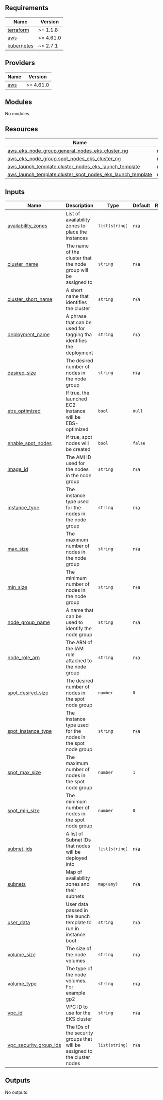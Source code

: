 <!-- BEGIN_TF_DOCS -->
## Requirements

| Name | Version |
|------|---------|
| <a name="requirement_terraform"></a> [terraform](#requirement\_terraform) | >= 1.1.8 |
| <a name="requirement_aws"></a> [aws](#requirement\_aws) | >= 4.61.0 |
| <a name="requirement_kubernetes"></a> [kubernetes](#requirement\_kubernetes) | ~> 2.7.1 |

## Providers

| Name | Version |
|------|---------|
| <a name="provider_aws"></a> [aws](#provider\_aws) | >= 4.61.0 |

## Modules

No modules.

## Resources

| Name | Type |
|------|------|
| [aws_eks_node_group.general_nodes_eks_cluster_ng](https://registry.terraform.io/providers/hashicorp/aws/latest/docs/resources/eks_node_group) | resource |
| [aws_eks_node_group.spot_nodes_eks_cluster_ng](https://registry.terraform.io/providers/hashicorp/aws/latest/docs/resources/eks_node_group) | resource |
| [aws_launch_template.cluster_nodes_eks_launch_template](https://registry.terraform.io/providers/hashicorp/aws/latest/docs/resources/launch_template) | resource |
| [aws_launch_template.cluster_spot_nodes_eks_launch_template](https://registry.terraform.io/providers/hashicorp/aws/latest/docs/resources/launch_template) | resource |

## Inputs

| Name | Description | Type | Default | Required |
|------|-------------|------|---------|:--------:|
| <a name="input_availability_zones"></a> [availability\_zones](#input\_availability\_zones) | List of availability zones to place the instances | `list(string)` | n/a | yes |
| <a name="input_cluster_name"></a> [cluster\_name](#input\_cluster\_name) | The name of the cluster that the node group will be assigned to | `string` | n/a | yes |
| <a name="input_cluster_short_name"></a> [cluster\_short\_name](#input\_cluster\_short\_name) | A short name that identifies the cluster | `string` | n/a | yes |
| <a name="input_deployment_name"></a> [deployment\_name](#input\_deployment\_name) | A phrase that can be used for tagging tha identifies the deployment | `string` | n/a | yes |
| <a name="input_desired_size"></a> [desired\_size](#input\_desired\_size) | The desired number of nodes in the node group | `string` | n/a | yes |
| <a name="input_ebs_optimized"></a> [ebs\_optimized](#input\_ebs\_optimized) | If true, the launched EC2 instance will be EBS-optimized | `bool` | `null` | no |
| <a name="input_enable_spot_nodes"></a> [enable\_spot\_nodes](#input\_enable\_spot\_nodes) | If true, spot nodes will be created | `bool` | `false` | no |
| <a name="input_image_id"></a> [image\_id](#input\_image\_id) | The AMI ID used for the nodes in the node group | `string` | n/a | yes |
| <a name="input_instance_type"></a> [instance\_type](#input\_instance\_type) | The instance type used for the nodes in the node group | `string` | n/a | yes |
| <a name="input_max_size"></a> [max\_size](#input\_max\_size) | The maximum number of nodes in the node group | `string` | n/a | yes |
| <a name="input_min_size"></a> [min\_size](#input\_min\_size) | The minimum number of nodes in the node group | `string` | n/a | yes |
| <a name="input_node_group_name"></a> [node\_group\_name](#input\_node\_group\_name) | A name that can be used to identify the node group | `string` | n/a | yes |
| <a name="input_node_role_arn"></a> [node\_role\_arn](#input\_node\_role\_arn) | The ARN of the IAM role attached to the node group | `string` | n/a | yes |
| <a name="input_spot_desired_size"></a> [spot\_desired\_size](#input\_spot\_desired\_size) | The desired number of nodes in the spot node group | `number` | `0` | no |
| <a name="input_spot_instance_type"></a> [spot\_instance\_type](#input\_spot\_instance\_type) | The instance type used for the nodes in the spot node group | `string` | n/a | yes |
| <a name="input_spot_max_size"></a> [spot\_max\_size](#input\_spot\_max\_size) | The maximum number of nodes in the spot node group | `number` | `1` | no |
| <a name="input_spot_min_size"></a> [spot\_min\_size](#input\_spot\_min\_size) | The minimum number of nodes in the spot node group | `number` | `0` | no |
| <a name="input_subnet_ids"></a> [subnet\_ids](#input\_subnet\_ids) | A list of Subnet IDs that nodes will be deployed into | `list(string)` | n/a | yes |
| <a name="input_subnets"></a> [subnets](#input\_subnets) | Map of availability zones and their subnets | `map(any)` | n/a | yes |
| <a name="input_user_data"></a> [user\_data](#input\_user\_data) | User data passed in the launch template to run in instance boot | `string` | n/a | yes |
| <a name="input_volume_size"></a> [volume\_size](#input\_volume\_size) | The size of the node volumes | `string` | n/a | yes |
| <a name="input_volume_type"></a> [volume\_type](#input\_volume\_type) | The type of the node volumes. For example gp2 | `string` | n/a | yes |
| <a name="input_vpc_id"></a> [vpc\_id](#input\_vpc\_id) | VPC ID to use for the EKS cluster | `string` | n/a | yes |
| <a name="input_vpc_security_group_ids"></a> [vpc\_security\_group\_ids](#input\_vpc\_security\_group\_ids) | The IDs of the security groups that will be assigned to the cluster nodes | `list(string)` | n/a | yes |

## Outputs

No outputs.
<!-- END_TF_DOCS -->